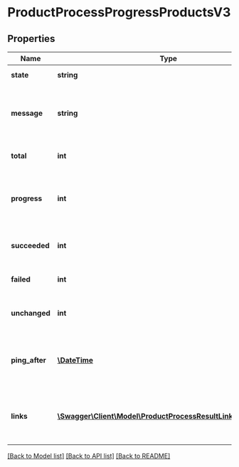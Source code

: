 # ProductProcessProgressProductsV3

## Properties
Name | Type | Description | Notes
------------ | ------------- | ------------- | -------------
**state** | **string** | the current state of the process | [optional] 
**message** | **string** | a human-readable message describing the current state of the process | [optional] 
**total** | **int** | the total work to complete for this process | [optional] 
**progress** | **int** | the fraction of work that is already completed, as compared to the total work | [optional] 
**succeeded** | **int** | the number of successfully processed variations | [optional] 
**failed** | **int** | the number of failed processed variations | [optional] 
**unchanged** | **int** | the number of unchanged and not processed variations | [optional] 
**ping_after** | [**\DateTime**](\DateTime.md) | recommendation when to poll this resource again to receive a meaningful update | [optional] 
**links** | [**\Swagger\Client\Model\ProductProcessResultLinkProductsV3[]**](ProductProcessResultLinkProductsV3.md) | a list of links that can be used to access detailed information about the process result | [optional] 

[[Back to Model list]](../../README.md#documentation-for-models) [[Back to API list]](../../README.md#documentation-for-api-endpoints) [[Back to README]](../../README.md)

